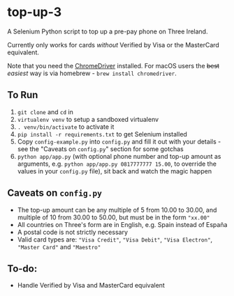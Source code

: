 # top-up-3

A Selenium Python script to top up a pre-pay phone on Three Ireland.

Currently only works for cards _without_ Verified by Visa or the MasterCard equivalent.

Note that you need the [ChromeDriver](https://sites.google.com/a/chromium.org/chromedriver/) installed. For macOS users the ~~best~~ _easiest_ way is via homebrew - `brew install chromedriver`.

## To Run

1. `git clone` and `cd` in
2. `virtualenv venv` to setup a sandboxed virtualenv
3. `. venv/bin/activate` to activate it
4. `pip install -r requirements.txt` to get Selenium installed
5. Copy `config-example.py` into `config.py` and fill it out with your details - see the "Caveats on `config.py`" section for some gotchas
6. `python app/app.py` (with optional phone number and top-up amount as arguments, e.g. `python app/app.py 0817777777 15.00`, to override the values in your `config.py` file), sit back and watch the magic happen

## Caveats on `config.py`

- The top-up amount can be any multiple of 5 from 10.00 to 30.00, and multiple of 10 from 30.00 to 50.00, but must be in the form `"xx.00"`
- All countries on Three's form are in English, e.g. Spain instead of España
- A postal code is not strictly necessary
- Valid card types are: `"Visa Credit"`, `"Visa Debit"`, `"Visa Electron"`, `"Master Card"` and `"Maestro"`

## To-do:

- Handle Verified by Visa and MasterCard equivalent
